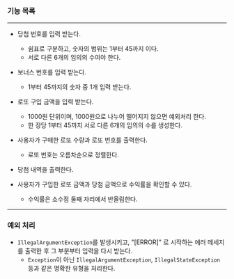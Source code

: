 ### 기능 목록
---
- 당첨 번호를 입력 받는다.
  - 쉼표로 구분하고, 숫자의 범위는 1부터 45까지 이다.
  - 서로 다른 6개의 임의의 수여야 한다.

- 보너스 번호를 입력 받는다.
  - 1부터 45까지의 숫자 중 1개 입력 받는다.

- 로또 구입 금액을 입력 받는다.
  - 1000원 단위이며, 1000원으로 나누어 떨어지지 않으면 예외처리 한다.
  - 한 장당 1부터 45까지 서로 다른 6개의 임의의 수를 생성한다.

- 사용자가 구매한 로또 수량과 로또 번호를 출력한다.
  - 로또 번호는 오름차순으로 정렬한다.

- 당첨 내역을 출력한다.

- 사용자가 구입한 로또 금액과 당첨 금액으로 수익률을 확인할 수 있다.
  - 수익률은 소수점 둘째 자리에서 반올림한다. 

---
### 예외 처리
- `IllegalArgumentException`를 발생시키고, "[ERROR]" 로 시작하는 에러 메세지를 출력한 후 그 부분부터 입력을 다시 받는다.
  - `Exception`이 아닌 `IllegalArgumentException`, `IllegalStateException` 등과 같은 명확한 유형을 처리한다.
